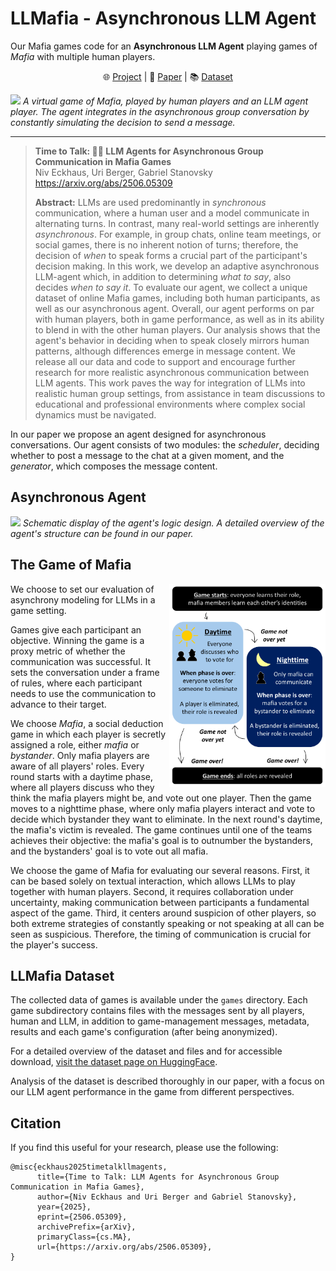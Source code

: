 # LLMafia - Asynchronous LLM Agent

Our Mafia games code for an **Asynchronous LLM Agent** playing games of *Mafia* with multiple human players.

<p align="center">
    🌐 <a href="https://niveck.github.io/Time-to-Talk/" target="_blank">Project</a> | 📃 <a href="https://arxiv.org/abs/2506.05309" target="_blank">Paper</a> | 📚 <a href="https://huggingface.co/datasets/niveck/LLMafia" target="_blank">Dataset</a><br>
</p>


![](figures/llmafia_cover_figure.gif)
*A virtual game of Mafia, played by human players and an LLM agent player. The agent integrates in the asynchronous group conversation by constantly simulating the decision to send a message.*
___

> **Time to Talk: 🕵️‍♂️ LLM Agents for Asynchronous Group Communication in Mafia Games**<br>
> Niv Eckhaus, Uri Berger, Gabriel Stanovsky<br>
> <a href="https://arxiv.org/abs/2506.05309" target="_blank">https://arxiv.org/abs/2506.05309<br>
>
>**Abstract:** LLMs are used predominantly in *synchronous* communication, where a human user and a model communicate in alternating turns. In contrast, many real-world settings are inherently *asynchronous*. For example, in group chats, online team meetings, or social games, there is no inherent notion of turns; therefore, the decision of *when* to speak forms a crucial part of the participant's decision making. In this work, we develop an adaptive asynchronous LLM-agent which, in addition to determining *what to say*, also decides *when to say it*. To evaluate our agent, we collect a unique dataset of online Mafia games, including both human participants, as well as our asynchronous agent. Overall, our agent performs on par with human players, both in game performance, as well as in its ability to blend in with the other human players. Our analysis shows that the agent's behavior in deciding when to speak closely mirrors human patterns, although differences emerge in message content. We release all our data and code to support and encourage further research for more realistic asynchronous communication between LLM agents. This work paves the way for integration of LLMs into realistic human group settings, from assistance in team discussions to educational and professional environments where complex social dynamics must be navigated.

In our paper we propose an agent designed for asynchronous conversations. Our agent consists of two modules: the *scheduler*, deciding whether to post a message to the chat at a given moment, and the *generator*, which composes the message content.

## Asynchronous Agent

![](figures/agent_logic_design_figure.gif)
*Schematic display of the agent's logic design. A detailed overview of the agent's structure can be found in our paper.*

## The Game of Mafia

<img align="right"  width="250"  src="figures/game_rules.png">

We choose to set our evaluation of asynchrony modeling for LLMs in a game setting.

Games give each participant an objective. Winning the game is a proxy metric of whether the communication was successful. It sets the conversation under a frame of rules, where each participant needs to use the communication to advance to their target.

We choose *Mafia*, a social deduction game in which each player is secretly assigned a role, either *mafia* or *bystander*. Only mafia players are aware of all players' roles. Every round starts with a daytime phase, where all players discuss who they think the mafia players might be, and vote out one player. Then the game moves to a nighttime phase, where only mafia players interact and vote to decide which bystander they want to eliminate. In the next round's daytime, the mafia's victim is revealed. The game continues until one of the teams achieves their objective: the mafia's goal is to outnumber the bystanders, and the bystanders' goal is to vote out all mafia.

We choose the game of Mafia for evaluating our several reasons. First, it can be based solely on textual interaction, which allows LLMs to play together with human players. Second, it requires collaboration under uncertainty, making communication between participants a fundamental aspect of the game. Third, it centers around suspicion of other players, so both extreme strategies of constantly speaking or not speaking at all can be seen as suspicious. Therefore, the timing of communication is crucial for the player's success.


## LLMafia Dataset

The collected data of games is available under the `games` directory.
Each game subdirectory contains files with the messages sent by all players, human and LLM, in addition to game-management messages, metadata, results and each game's configuration (after being anonymized).

For a detailed overview of the dataset and files and for accessible download, [visit the dataset page on HuggingFace](https://huggingface.co/datasets/niveck/LLMafia).   

Analysis of the dataset is described thoroughly in our paper, with a focus on our LLM agent performance in the game from different perspectives.


## Citation
If you find this useful for your research, please use the following:

```
@misc{eckhaus2025timetalkllmagents,
      title={Time to Talk: LLM Agents for Asynchronous Group Communication in Mafia Games}, 
      author={Niv Eckhaus and Uri Berger and Gabriel Stanovsky},
      year={2025},
      eprint={2506.05309},
      archivePrefix={arXiv},
      primaryClass={cs.MA},
      url={https://arxiv.org/abs/2506.05309}, 
}
```
